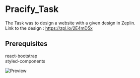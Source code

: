 # Pracify_Task
The Task was to design a website with a given design in Zeplin.  
Link to the design : https://zpl.io/2E4mD5x

## Prerequisites

react-bootstrap  
styled-components

![Preview](pracify.gif)
